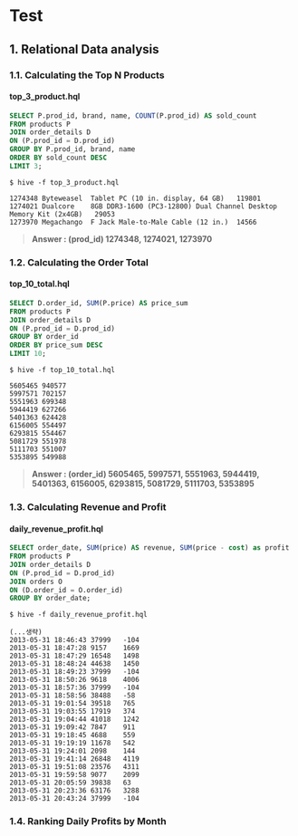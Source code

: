 # Test

## 1. Relational Data analysis

### 1.1. Calculating the Top N Products

#### top_3_product.hql
```sql
SELECT P.prod_id, brand, name, COUNT(P.prod_id) AS sold_count
FROM products P
JOIN order_details D
ON (P.prod_id = D.prod_id)
GROUP BY P.prod_id, brand, name
ORDER BY sold_count DESC
LIMIT 3;
```

```console
$ hive -f top_3_product.hql

1274348	Byteweasel	Tablet PC (10 in. display, 64 GB)	119801
1274021	Dualcore	8GB DDR3-1600 (PC3-12800) Dual Channel Desktop Memory Kit (2x4GB)	29053
1273970	Megachango	F Jack Male-to-Male Cable (12 in.)	14566
```

> **Answer : (prod_id) 1274348, 1274021, 1273970**



### 1.2. Calculating the Order Total

#### top_10_total.hql
```sql
SELECT D.order_id, SUM(P.price) AS price_sum
FROM products P
JOIN order_details D
ON (P.prod_id = D.prod_id)
GROUP BY order_id
ORDER BY price_sum DESC
LIMIT 10;
```

```console
$ hive -f top_10_total.hql

5605465	940577
5997571	702157
5551963	699348
5944419	627266
5401363	624428
6156005	554497
6293815	554467
5081729	551978
5111703	551007
5353895	549988
```

> **Answer : (order_id) 5605465, 5997571, 5551963, 5944419, 5401363, 6156005, 6293815, 5081729, 5111703, 5353895**

### 1.3. Calculating Revenue and Profit

#### daily_revenue_profit.hql
```sql
SELECT order_date, SUM(price) AS revenue, SUM(price - cost) as profit
FROM products P
JOIN order_details D
ON (P.prod_id = D.prod_id)
JOIN orders O
ON (D.order_id = O.order_id)
GROUP BY order_date;
```

```console
$ hive -f daily_revenue_profit.hql

(...생략)
2013-05-31 18:46:43	37999	-104
2013-05-31 18:47:28	9157	1669
2013-05-31 18:47:29	16548	1498
2013-05-31 18:48:24	44638	1450
2013-05-31 18:49:23	37999	-104
2013-05-31 18:50:26	9618	4006
2013-05-31 18:57:36	37999	-104
2013-05-31 18:58:56	38488	-58
2013-05-31 19:01:54	39518	765
2013-05-31 19:03:55	17919	374
2013-05-31 19:04:44	41018	1242
2013-05-31 19:09:42	7847	911
2013-05-31 19:18:45	4688	559
2013-05-31 19:19:19	11678	542
2013-05-31 19:24:01	2098	144
2013-05-31 19:41:14	26848	4119
2013-05-31 19:51:08	23576	4311
2013-05-31 19:59:58	9077	2099
2013-05-31 20:05:59	39838	63
2013-05-31 20:23:36	63176	3288
2013-05-31 20:43:24	37999	-104
```


### 1.4. Ranking Daily Profits by Month

